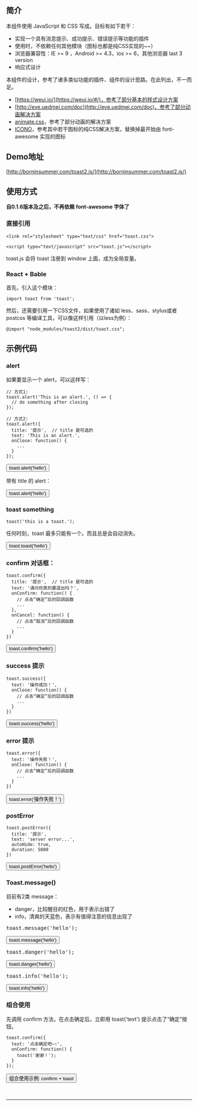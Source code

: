 ## 简介

本组件使用 JavaScript 和 CSS 写成。目标有如下若干：

+ 实现一个具有消息提示、成功提示、错误提示等功能的插件
+ 使用时，不依赖任何其他模块（图标也都是纯CSS实现的~~）
+ 浏览器兼容性：IE >= 9 ，Android >= 4.3，ios >= 6，其他浏览器 last 3 version
+ 响应式设计


本组件的设计，参考了诸多类似功能的插件、组件的设计思路。在此列出，不一而足。

+ [https://weui.io/](https://weui.io/#/)，参考了部分基本的样式设计方案
+ [http://eve.uedmei.com/doc](http://eve.uedmei.com/doc)，参考了部分动画解决方案
+ [animate.css](http://daneden.github.io/animate.css/)，参考了部分动画的解决方案
+ [ICONO](http://saeedalipoor.github.io/icono/)，参考其中若干图标的纯CSS解决方案，替换掉最开始由 font-awesome 实现的图标

## Demo地址

[http://borninsummer.com/toast2.js/](http://borninsummer.com/toast2.js/)

## 使用方式

**自0.1.6版本及之后，不再依赖 font-awesome 字体了**

### 直接引用

```
<link rel="stylesheet" type="text/css" href="toast.css">
```

```
<script type="text/javascript" src="toast.js"></script>
```

toast.js 会将 toast 注册到 window 上面，成为全局变量。

### React + Bable

首先，引入这个模块：

```
import toast from 'toast';
```

然后，还需要引用一下CSS文件，如果使用了诸如 less、sass、stylus或者postcss 等编译工具，可以像这样引用（以less为例）：

```
@import "node_modules/toast2/dist/toast.css";
```

## 示例代码

### alert

如果要显示一个 alert，可以这样写：

```
// 方式1:
toast.alert('This is an alert.', () => {
  // do something after closing
});

// 方式2:
toast.alert({
  title: '提示',  // title 是可选的
  text: 'This is an alert.',
  onClose: function() {
    ...
  }
});
```

<button class="btn btn-primary" name="alert">toast.alert('hello')</button>

带有 title 的 alert：

<button class="btn btn-primary" name="alert-title">toast.alert('hello')</button>

### toast something

```
toast('this is a toast.');
```

任何时刻，toast 最多只能有一个。而且总是会自动消失。

<button class="btn btn-primary" name="toast">toast.toast('hello')</button>

### confirm 对话框：

```
toast.confirm({
  title: '提示',  // title 是可选的
  text: '请问你真的要退出吗？',
  onConfirm: function() {
    // 点击“确定”后的回调函数
    ...
  },
  onCancel: function() {
    // 点击“取消”后的回调函数
    ...
  }
})
```

<button class="btn btn-primary" name="confirm">toast.confirm('hello')</button>


### success 提示

```
toast.success({
  text: '操作成功！',
  onClose: function() {
    // 点击“确定”后的回调函数
    ...
  }
})
```

<button class="btn btn-primary" name="success">toast.success('hello')</button>


### error 提示

```
toast.error({
  text: '操作失败！',
  onClose: function() {
    // 点击“确定”后的回调函数
    ...
  }
})
```

<button class="btn btn-primary" name="error">toast.error('操作失败！')</button>


### postError

```
toast.postError({
  title: '提示',
  text: 'server error...',
  autoHide: true,
  duration: 5000
})
```

<button class="btn btn-primary" name="postError">toast.postError('hello')</button>


### Toast.message()

目前有2类 message：

+ danger，比较醒目的红色，用于表示出错了
+ info，清爽的天蓝色，表示有值得注意的信息出现了

<div class="row">
  <div class="col-sm-4">
    <pre>toast.message('hello');</pre>
    <div>
      <button class="btn btn-warning" name="message">toast.message('hello')</button>
    </div>
  </div>
  <div class="col-sm-4">
    <pre>toast.danger('hello');</pre>
    <div>
      <button class="btn btn-danger" name="message-danger">toast.danger('hello')</button>
    </div>
  </div>
  <div class="col-sm-4">
    <pre>toast.info('hello');</pre>
    <div>
      <button class="btn btn-info" name="message-info">toast.info('hello')</button>
    </div>
  </div>
</div>

### 组合使用

先调用 confirm 方法，在点击确定后，立即用 toast('text') 提示点击了“确定”按钮。

```
toast.confirm({
  text: '点击确定吧~~',
  onConfirm: function() {
    toast('谢谢！');
  }
});
```

<button class="btn btn-primary" name="confirm-and-toast">组合使用示例: confirm + toast</button>

<br />

---------------------------


